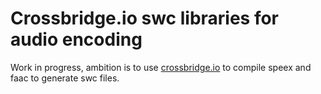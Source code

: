 # Crossbridge.io swc libraries for audio encoding #

Work in progress, ambition is to use [crossbridge.io](http://crossbridge.io) to compile speex and faac to generate swc files.